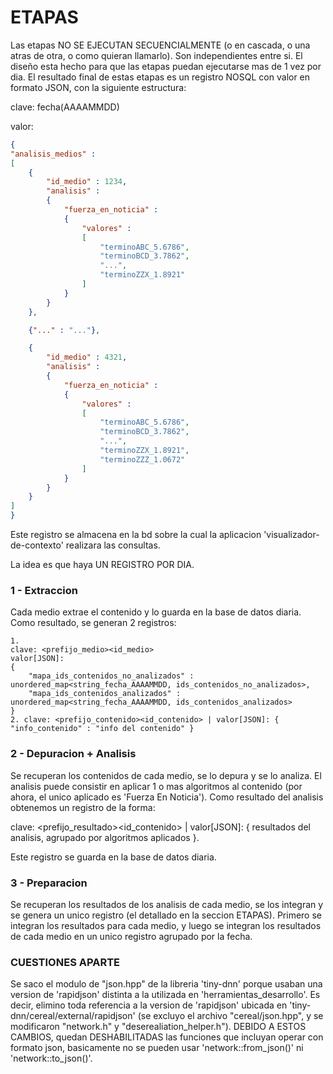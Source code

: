 # ETAPAS
Las etapas NO SE EJECUTAN SECUENCIALMENTE (o en cascada, o una atras de otra, o como quieran llamarlo). Son independientes entre si. El diseño esta hecho para que las etapas puedan ejecutarse mas de 1 vez por dia. El resultado final de estas etapas es un registro NOSQL con valor en formato JSON, con la siguiente estructura:

clave: fecha(AAAAMMDD)

valor:
```json
{
"analisis_medios" : 
[
    {
        "id_medio" : 1234,
        "analisis" :
        {
            "fuerza_en_noticia" : 
            {
                "valores" : 
                [
                    "terminoABC_5.6786",
                    "terminoBCD_3.7862",
                    "...",
                    "terminoZZX_1.8921"
                ]
            }
        }
    },

    {"..." : "..."},

    {
        "id_medio" : 4321,
        "analisis" :
        {
            "fuerza_en_noticia" : 
            {
                "valores" : 
                [
                    "terminoABC_5.6786",
                    "terminoBCD_3.7862",
                    "...",
                    "terminoZZX_1.8921",
                    "terminoZZZ_1.0672"
                ]
            }
        }
    }
]
}
```

Este registro se almacena en la bd sobre la cual la aplicacion 'visualizador-de-contexto' realizara las consultas.

La idea es que haya UN REGISTRO POR DIA.

### 1 - Extraccion
Cada medio extrae el contenido y lo guarda en la base de datos diaria. Como resultado, se generan 2 registros:

    1.
    clave: <prefijo_medio><id_medio>
    valor[JSON]:
    {
        "mapa_ids_contenidos_no_analizados" : unordered_map<string_fecha_AAAAMMDD, ids_contenidos_no_analizados>,
        "mapa_ids_contenidos_analizados" : unordered_map<string_fecha_AAAAMMDD, ids_contenidos_analizados>
    }
    2. clave: <prefijo_contenido><id_contenido> | valor[JSON]: { "info_contenido" : "info del contenido" }

### 2 - Depuracion + Analisis
Se recuperan los contenidos de cada medio, se lo depura y se lo analiza. El analisis puede consistir en aplicar 1 o mas algoritmos al contenido (por ahora, el unico aplicado es 'Fuerza En Noticia').
Como resultado del analisis obtenemos un registro de la forma:

clave: <prefijo_resultado><id_contenido> | valor[JSON]: { resultados del analisis, agrupado por algoritmos aplicados }.

Este registro se guarda en la base de datos diaria.

### 3 - Preparacion
Se recuperan los resultados de los analisis de cada medio, se los integran y se genera un unico registro (el detallado en la seccion ETAPAS).
Primero se integran los resultados para cada medio, y luego se integran los resultados de cada medio en un unico registro agrupado por la fecha.

### CUESTIONES APARTE

Se saco el modulo de "json.hpp" de la libreria 'tiny-dnn' porque usaban una version de 'rapidjson' distinta a la utilizada en 'herramientas_desarrollo'. Es decir, elimino toda referencia a la version de 'rapidjson' ubicada en 'tiny-dnn/cereal/external/rapidjson' (se excluyo el archivo "cereal/json.hpp", y se modificaron "network.h" y "deserealiation_helper.h").
DEBIDO A ESTOS CAMBIOS, quedan DESHABILITADAS las funciones que incluyan operar con formato json, basicamente no se pueden usar 'network::from_json()' ni 'network::to_json()'.


